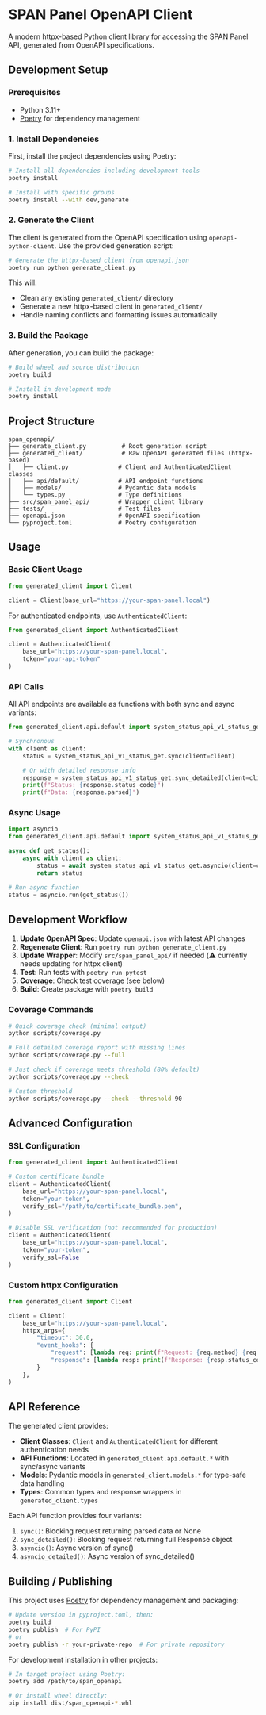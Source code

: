 # SPAN Panel OpenAPI Client

A modern httpx-based Python client library for accessing the SPAN Panel API, generated from OpenAPI specifications.

## Development Setup

### Prerequisites
- Python 3.11+
- [Poetry](https://python-poetry.org/) for dependency management

### 1. Install Dependencies

First, install the project dependencies using Poetry:

```bash
# Install all dependencies including development tools
poetry install

# Install with specific groups
poetry install --with dev,generate
```

### 2. Generate the Client

The client is generated from the OpenAPI specification using `openapi-python-client`. Use the provided generation script:

```bash
# Generate the httpx-based client from openapi.json
poetry run python generate_client.py
```

This will:
- Clean any existing `generated_client/` directory
- Generate a new httpx-based client in `generated_client/`
- Handle naming conflicts and formatting issues automatically

### 3. Build the Package

After generation, you can build the package:

```bash
# Build wheel and source distribution
poetry build

# Install in development mode
poetry install
```

## Project Structure

```
span_openapi/
├── generate_client.py          # Root generation script
├── generated_client/           # Raw OpenAPI generated files (httpx-based)
│   ├── client.py              # Client and AuthenticatedClient classes
│   ├── api/default/           # API endpoint functions
│   ├── models/                # Pydantic data models
│   └── types.py               # Type definitions
├── src/span_panel_api/        # Wrapper client library
├── tests/                     # Test files
├── openapi.json               # OpenAPI specification
└── pyproject.toml             # Poetry configuration
```

## Usage

### Basic Client Usage

```python
from generated_client import Client

client = Client(base_url="https://your-span-panel.local")
```

For authenticated endpoints, use `AuthenticatedClient`:

```python
from generated_client import AuthenticatedClient

client = AuthenticatedClient(
    base_url="https://your-span-panel.local",
    token="your-api-token"
)
```

### API Calls

All API endpoints are available as functions with both sync and async variants:

```python
from generated_client.api.default import system_status_api_v1_status_get

# Synchronous
with client as client:
    status = system_status_api_v1_status_get.sync(client=client)

    # Or with detailed response info
    response = system_status_api_v1_status_get.sync_detailed(client=client)
    print(f"Status: {response.status_code}")
    print(f"Data: {response.parsed}")
```

### Async Usage

```python
import asyncio
from generated_client.api.default import system_status_api_v1_status_get

async def get_status():
    async with client as client:
        status = await system_status_api_v1_status_get.asyncio(client=client)
        return status

# Run async function
status = asyncio.run(get_status())
```

## Development Workflow

1. **Update OpenAPI Spec**: Update `openapi.json` with latest API changes
2. **Regenerate Client**: Run `poetry run python generate_client.py`
3. **Update Wrapper**: Modify `src/span_panel_api/` if needed (⚠️ currently needs updating for httpx client)
4. **Test**: Run tests with `poetry run pytest`
5. **Coverage**: Check test coverage (see below)
6. **Build**: Create package with `poetry build`

### Coverage Commands

```bash
# Quick coverage check (minimal output)
python scripts/coverage.py

# Full detailed coverage report with missing lines
python scripts/coverage.py --full

# Just check if coverage meets threshold (80% default)
python scripts/coverage.py --check

# Custom threshold
python scripts/coverage.py --check --threshold 90
```

## Advanced Configuration

### SSL Configuration

```python
from generated_client import AuthenticatedClient

# Custom certificate bundle
client = AuthenticatedClient(
    base_url="https://your-span-panel.local",
    token="your-token",
    verify_ssl="/path/to/certificate_bundle.pem",
)

# Disable SSL verification (not recommended for production)
client = AuthenticatedClient(
    base_url="https://your-span-panel.local",
    token="your-token",
    verify_ssl=False
)
```

### Custom httpx Configuration

```python
from generated_client import Client

client = Client(
    base_url="https://your-span-panel.local",
    httpx_args={
        "timeout": 30.0,
        "event_hooks": {
            "request": [lambda req: print(f"Request: {req.method} {req.url}")],
            "response": [lambda resp: print(f"Response: {resp.status_code}")]
        }
    },
)
```

## API Reference

The generated client provides:

- **Client Classes**: `Client` and `AuthenticatedClient` for different authentication needs
- **API Functions**: Located in `generated_client.api.default.*` with sync/async variants
- **Models**: Pydantic models in `generated_client.models.*` for type-safe data handling
- **Types**: Common types and response wrappers in `generated_client.types`

Each API function provides four variants:
1. `sync()`: Blocking request returning parsed data or None
2. `sync_detailed()`: Blocking request returning full Response object
3. `asyncio()`: Async version of sync()
4. `asyncio_detailed()`: Async version of sync_detailed()

## Building / Publishing

This project uses [Poetry](https://python-poetry.org/) for dependency management and packaging:

```bash
# Update version in pyproject.toml, then:
poetry build
poetry publish  # For PyPI
# or
poetry publish -r your-private-repo  # For private repository
```

For development installation in other projects:

```bash
# In target project using Poetry:
poetry add /path/to/span_openapi

# Or install wheel directly:
pip install dist/span_openapi-*.whl
```

